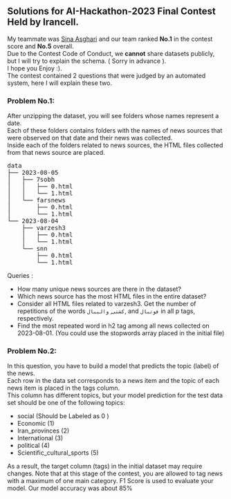 ## Solutions for AI-Hackathon-2023 Final Contest Held by Irancell. <br>
My teammate was [Sina Asghari](https://github.com/sinaaasghari) and our team ranked **No.1** in the contest score and **No.5** overall. <br>
Due to the Contest Code of Conduct, we **cannot** share datasets publicly, but I will try to explain the schema. ( Sorry in advance  ). <br>
I hope you Enjoy :). <br>
The contest contained 2 questions that were judged by an automated system, here I will explain these two.
### Problem No.1:
After unzipping the dataset, you will see folders whose names represent a date.<br>
Each of these folders contains folders with the names of news sources that were observed on that date and their news was collected.<br>
Inside each of the folders related to news sources, the HTML files collected from that news source are placed.
<pre>
data
├── 2023-08-05
│   ├── 7sobh
│   │   ├── 0.html
│   │   └── 1.html
│   └── farsnews
│       ├── 0.html
│       └── 1.html
└── 2023-08-04
    ├── varzesh3
    │   ├── 0.html
    │   └── 1.html
    └── snn
        ├── 0.html
        └── 1.html
</pre>
Queries : 
- How many unique news sources are there in the dataset?
- Which news source has the most HTML files in the entire dataset?
- Consider all HTML files related to varzesh3. Get the number of repetitions of the words `کشتی`, `والیبال`, and `فوتبال` in all p​​ tags, respectively.
- Find the most repeated word in h2 tag among all news collected on 2023-08-01. (You could use the stopwords array placed in the initial file)

### Problem No.2: 
In this question, you have to build a model that predicts the topic (label) of the news.<br>
Each row in the data set corresponds to a news item and the topic of each news item is placed in the tags column. <br>
This column has different topics, but your model prediction for the test data set should be one of the following topics: <br>
- social (Should be Labeled as 0 )
- Economic (1)
- Iran_provinces (2)
- International (3)
- political (4)
- Scientific_cultural_sports (5)

As a result, the target column (tags) in the initial dataset may require changes. Note that at this stage of the contest, you are allowed to tag news with a maximum of one main category.
F1 Score is used to evaluate your model. 
Our model accuracy was about 85%
